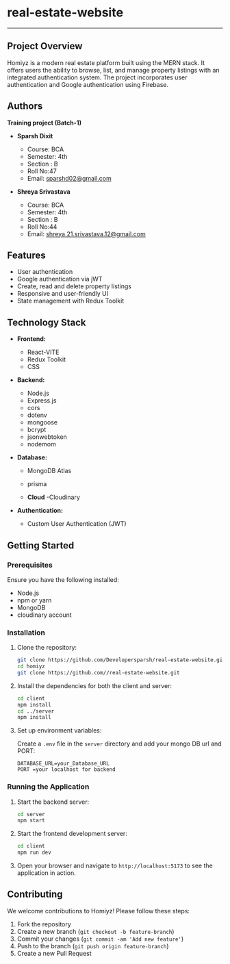 # real-estate-website


---


## Project Overview

Homiyz is a modern real estate platform built using the MERN stack. It offers users the ability to browse, list, and manage property listings with an integrated authentication system. The project incorporates user authentication  and Google authentication using Firebase.

## Authors
   **Training project (Batch-1)**

- **Sparsh Dixit**
  - Course: BCA 
  - Semester: 4th
  - Section : B
  - Roll No:47
  - Email: sparshd02@gmail.com
  
- **Shreya Srivastava**
   - Course: BCA
   - Semester: 4th
   - Section : B
  - Roll No:44
  - Email: shreya.21.srivastava.12@gmail.com

## Features

- User authentication 
- Google authentication via jWT
- Create, read and delete property listings
- Responsive and user-friendly UI
- State management with Redux Toolkit

## Technology Stack

- **Frontend:**
  - React-VITE
  - Redux Toolkit
  - CSS 
  
  

- **Backend:**
  - Node.js
  - Express.js
  - cors
  - dotenv
  - mongoose
  - bcrypt
  - jsonwebtoken
  - nodemom

- **Database:**
  - MongoDB Atlas
  - prisma

  - **Cloud**
  -Cloudinary

- **Authentication:**
  - Custom User Authentication (JWT)

## Getting Started

### Prerequisites

Ensure you have the following installed:

- Node.js
- npm or yarn
- MongoDB
- cloudinary account

### Installation

1. Clone the repository:
   ```bash
   git clone https://github.com/Developersparsh/real-estate-website.git
   cd homiyz
   git clone https://github.com//real-estate-website.git
   ```

2. Install the dependencies for both the client and server:
   ```bash
   cd client
   npm install
   cd ../server
   npm install
   ```

3. Set up environment variables:

   Create a `.env` file in the `server` directory and add your mongo DB url and PORT:

   ```plaintext
   DATABASE_URL=your_Database_URL
   PORT =your localhost for backend
   ```


### Running the Application

1. Start the backend server:
   ```bash
   cd server
   npm start
   ```

2. Start the frontend development server:
   ```bash
   cd client
   npm run dev
   ```

3. Open your browser and navigate to `http://localhost:5173` to see the application in action.

## Contributing

We welcome contributions to Homiyz! Please follow these steps:

1. Fork the repository
2. Create a new branch (`git checkout -b feature-branch`)
3. Commit your changes (`git commit -am 'Add new feature'`)
4. Push to the branch (`git push origin feature-branch`)
5. Create a new Pull Request

